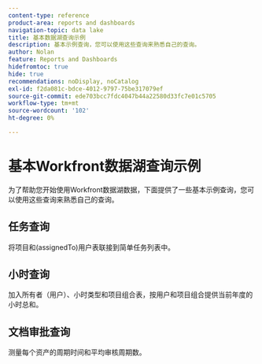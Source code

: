 ```yaml
---
content-type: reference
product-area: reports and dashboards
navigation-topic: data lake
title: 基本数据湖查询示例
description: 基本示例查询，您可以使用这些查询来熟悉自己的查询。
author: Nolan
feature: Reports and Dashboards
hidefromtoc: true
hide: true
recommendations: noDisplay, noCatalog
exl-id: f2da081c-bdce-4012-9797-75be317079ef
source-git-commit: ede703bcc7fdc4047b44a22580d33fc7e01c5705
workflow-type: tm+mt
source-wordcount: '102'
ht-degree: 0%

---
```


# 基本Workfront数据湖查询示例

为了帮助您开始使用Workfront数据湖数据，下面提供了一些基本示例查询，您可以使用这些查询来熟悉自己的查询。

## 任务查询

将项目和(assignedTo)用户表联接到简单任务列表中。



## 小时查询

加入所有者（用户）、小时类型和项目组合表，按用户和项目组合提供当前年度的小时总和。



## 文档审批查询

测量每个资产的周期时间和平均审核周期数。
